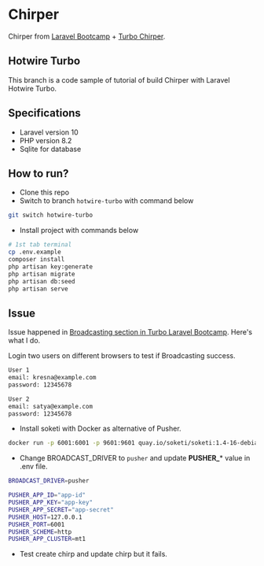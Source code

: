 # Chirper

Chirper from [Laravel Bootcamp](https://bootcamp.laravel.com/introduction) + [Turbo Chirper](https://bootcamp.turbo-laravel.com).

## Hotwire Turbo

This branch is a code sample of tutorial of build Chirper with Laravel Hotwire Turbo.

## Specifications

- Laravel version 10
- PHP version 8.2
- Sqlite for database

## How to run?

- Clone this repo
- Switch to branch `hotwire-turbo` with command below

```bash
git switch hotwire-turbo
```

- Install project with commands below

```bash
# 1st tab terminal
cp .env.example
composer install
php artisan key:generate
php artisan migrate
php artisan db:seed
php artisan serve
```

## Issue

Issue happened in [Broadcasting section in Turbo Laravel Bootcamp](https://bootcamp.turbo-laravel.com/broadcasting). Here's what I do.

Login two users on different browsers to test if Broadcasting success.

```bash
User 1
email: kresna@example.com
password: 12345678

User 2
email: satya@example.com
password: 12345678
```

- Install soketi with Docker as alternative of Pusher.

```bash
docker run -p 6001:6001 -p 9601:9601 quay.io/soketi/soketi:1.4-16-debian
```

- Change BROADCAST_DRIVER to `pusher` and update **PUSHER_*** value in .env file.

```bash
BROADCAST_DRIVER=pusher

PUSHER_APP_ID="app-id"
PUSHER_APP_KEY="app-key"
PUSHER_APP_SECRET="app-secret"
PUSHER_HOST=127.0.0.1
PUSHER_PORT=6001
PUSHER_SCHEME=http
PUSHER_APP_CLUSTER=mt1
```

- Test create chirp and update chirp but it fails.
